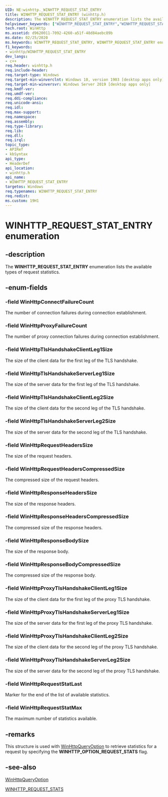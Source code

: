 ```yaml
---
UID: NE:winhttp._WINHTTP_REQUEST_STAT_ENTRY
title: WINHTTP_REQUEST_STAT_ENTRY (winhttp.h)
description: The WINHTTP_REQUEST_STAT_ENTRY enumeration lists the available types of request statistics.helpviewer_keywords: ["WINHTTP_REQUEST_STAT_ENTRY","WINHTTP_REQUEST_STAT_ENTRY enumeration [HTTP]","http.winhttp_request_stat_entry","winhttp/WINHTTP_REQUEST_STAT_ENTRY","WinHttpConnectFailureCount","WinHttpProxyFailureCount","WinHttpTlsHandshakeClientLeg1Size","WinHttpTlsHandshakeServerLeg1Size","WinHttpTlsHandshakeClientLeg2Size","WinHttpTlsHandshakeServerLeg2Size","WinHttpRequestHeadersSize","WinHttpRequestHeadersCompressedSize","WinHttpResponseHeadersSize","WinHttpResponseHeadersCompressedSize","WinHttpResponseBodySize","WinHttpResponseBodyCompressedSize","WinHttpProxyTlsHandshakeClientLeg1Size","WinHttpProxyTlsHandshakeServerLeg1Size","WinHttpProxyTlsHandshakeClientLeg2Size","WinHttpProxyTlsHandshakeServerLeg2Size","WinHttpRequestStatLast","WinHttpRequestStatMax","winhttp/WinHttpConnectFailureCount","winhttp/WinHttpProxyFailureCount","winhttp/WinHttpTlsHandshakeClientLeg1Size","winhttp/WinHttpTlsHandshakeServerLeg1Size","winhttp/WinHttpTlsHandshakeClientLeg2Size","winhttp/WinHttpTlsHandshakeServerLeg2Size","winhttp/WinHttpRequestHeadersSize","winhttp/WinHttpRequestHeadersCompressedSize","winhttp/WinHttpResponseHeadersSize","winhttp/WinHttpResponseHeadersCompressedSize","winhttp/WinHttpResponseBodySize","winhttp/WinHttpResponseBodyCompressedSize","winhttp/WinHttpProxyTlsHandshakeClientLeg1Size","winhttp/WinHttpProxyTlsHandshakeServerLeg1Size","winhttp/WinHttpProxyTlsHandshakeClientLeg2Size","winhttp/WinHttpProxyTlsHandshakeServerLeg2Size","winhttp/WinHttpRequestStatLast","winhttp/WinHttpRequestStatMax"]
tech.root: WinHttp
ms.assetid: d9620011-7092-4260-a51f-48d84aebc89b
ms.date: 02/25/2020
ms.keywords: WINHTTP_REQUEST_STAT_ENTRY, WINHTTP_REQUEST_STAT_ENTRY enumeration [HTTP], http.winhttp_request_stat_entry, winhttp/WINHTTP_REQUEST_STAT_ENTRY, WinHttpConnectFailureCount, WinHttpProxyFailureCount, WinHttpTlsHandshakeClientLeg1Size, WinHttpTlsHandshakeServerLeg1Size, WinHttpTlsHandshakeClientLeg2Size, WinHttpTlsHandshakeServerLeg2Size, WinHttpRequestHeadersSize, WinHttpRequestHeadersCompressedSize, WinHttpResponseHeadersSize, WinHttpResponseHeadersCompressedSize, WinHttpResponseBodySize, WinHttpResponseBodyCompressedSize, WinHttpProxyTlsHandshakeClientLeg1Size, WinHttpProxyTlsHandshakeServerLeg1Size, WinHttpProxyTlsHandshakeClientLeg2Size, WinHttpProxyTlsHandshakeServerLeg2Size, WinHttpRequestStatLast, WinHttpRequestStatMax, winhttp/WinHttpConnectFailureCount, winhttp/WinHttpProxyFailureCount, winhttp/WinHttpTlsHandshakeClientLeg1Size, winhttp/WinHttpTlsHandshakeServerLeg1Size, winhttp/WinHttpTlsHandshakeClientLeg2Size, winhttp/WinHttpTlsHandshakeServerLeg2Size, winhttp/WinHttpRequestHeadersSize, winhttp/WinHttpRequestHeadersCompressedSize, winhttp/WinHttpResponseHeadersSize, winhttp/WinHttpResponseHeadersCompressedSize, winhttp/WinHttpResponseBodySize, winhttp/WinHttpResponseBodyCompressedSize, winhttp/WinHttpProxyTlsHandshakeClientLeg1Size, winhttp/WinHttpProxyTlsHandshakeServerLeg1Size, winhttp/WinHttpProxyTlsHandshakeClientLeg2Size, winhttp/WinHttpProxyTlsHandshakeServerLeg2Size, winhttp/WinHttpRequestStatLast, winhttp/WinHttpRequestStatMax
f1_keywords:
- winhttp/WINHTTP_REQUEST_STAT_ENTRY
dev_langs:
- c++
req.header: winhttp.h
req.include-header:
req.target-type: Windows
req.target-min-winverclnt: Windows 10, version 1903 [desktop apps only]
req.target-min-winversvr: Windows Server 2019 [desktop apps only]
req.kmdf-ver:
req.umdf-ver:
req.ddi-compliance:
req.unicode-ansi:
req.idl:
req.max-support:
req.namespace:
req.assembly:
req.type-library:
req.lib:
req.dll:
req.irql:
topic_type:
- APIRef
- kbSyntax
api_type:
- HeaderDef
api_location:
- winhttp.h
api_name:
- WINHTTP_REQUEST_STAT_ENTRY
targetos: Windows
req.typenames: WINHTTP_REQUEST_STAT_ENTRY
req.redist:
ms.custom: 19H1
---
```


# WINHTTP_REQUEST_STAT_ENTRY enumeration


## -description


The **WINHTTP\_REQUEST\_STAT\_ENTRY** enumeration lists the available types of request statistics.


## -enum-fields


### -field WinHttpConnectFailureCount

The number of connection failures during connection establishment.


### -field WinHttpProxyFailureCount

The number of proxy connection failures during connection establishment.


### -field WinHttpTlsHandshakeClientLeg1Size

The size of the client data for the first leg of the TLS handshake.


### -field WinHttpTlsHandshakeServerLeg1Size

The size of the server data for the first leg of the TLS handshake.


### -field WinHttpTlsHandshakeClientLeg2Size

The size of the client data for the second leg of the TLS handshake.


### -field WinHttpTlsHandshakeServerLeg2Size

The size of the server data for the second leg of the TLS handshake.


### -field WinHttpRequestHeadersSize

The size of the request headers.


### -field WinHttpRequestHeadersCompressedSize

The compressed size of the request headers.


### -field WinHttpResponseHeadersSize

The size of the response headers.


### -field WinHttpResponseHeadersCompressedSize

The compressed size of the response headers.


### -field WinHttpResponseBodySize

The size of the response body.


### -field WinHttpResponseBodyCompressedSize

The compressed size of the response body.


### -field WinHttpProxyTlsHandshakeClientLeg1Size

The size of the client data for the first leg of the proxy TLS handshake.


### -field WinHttpProxyTlsHandshakeServerLeg1Size

The size of the server data for the first leg of the proxy TLS handshake.


### -field WinHttpProxyTlsHandshakeClientLeg2Size

The size of the client data for the second leg of the proxy TLS handshake.


### -field WinHttpProxyTlsHandshakeServerLeg2Size

The size of the server data for the second leg of the proxy TLS handshake.


### -field WinHttpRequestStatLast

Marker for the end of the list of available statistics.


### -field WinHttpRequestStatMax

The maximum number of statistics available.


## -remarks

This structure is used with [WinHttpQueryOption](/windows/desktop/api/winhttp/nf-winhttp-winhttpqueryoption) to retrieve statistics for a request by specifying the **WINHTTP\_OPTION\_REQUEST\_STATS** flag.


## -see-also

[WinHttpQueryOption](/windows/desktop/api/winhttp/nf-winhttp-winhttpqueryoption)

[WINHTTP\_REQUEST\_STATS](/windows/desktop/api/winhttp/ns-winhttp-winhttp_request_stats)
